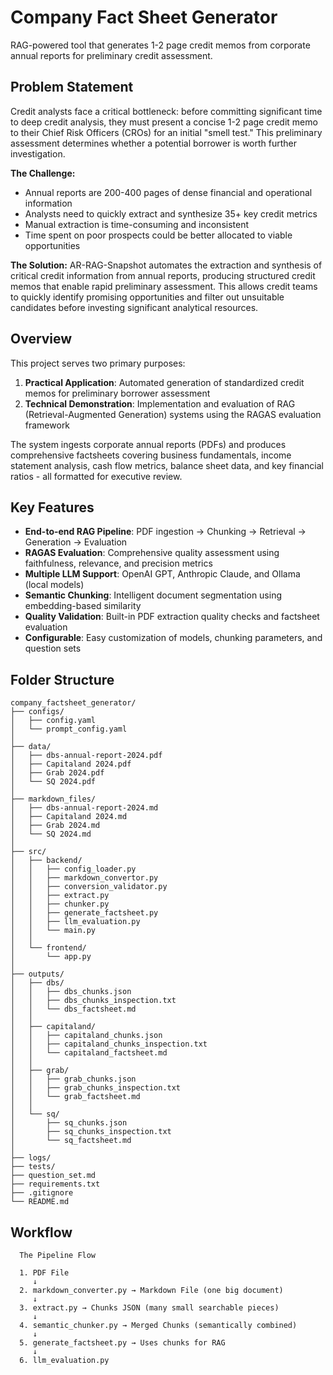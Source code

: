 # Company Fact Sheet Generator

RAG-powered tool that generates 1-2 page credit memos from corporate annual reports for preliminary credit assessment.

## Problem Statement

Credit analysts face a critical bottleneck: before committing significant time to deep credit analysis, they must present a concise 1-2 page credit memo to their Chief Risk Officers (CROs) for an initial "smell test." This preliminary assessment determines whether a potential borrower is worth further investigation.

**The Challenge:**
- Annual reports are 200-400 pages of dense financial and operational information
- Analysts need to quickly extract and synthesize 35+ key credit metrics
- Manual extraction is time-consuming and inconsistent
- Time spent on poor prospects could be better allocated to viable opportunities

**The Solution:**
AR-RAG-Snapshot automates the extraction and synthesis of critical credit information from annual reports, producing structured credit memos that enable rapid preliminary assessment. This allows credit teams to quickly identify promising opportunities and filter out unsuitable candidates before investing significant analytical resources.

## Overview

This project serves two primary purposes:

1. **Practical Application**: Automated generation of standardized credit memos for preliminary borrower assessment
2. **Technical Demonstration**: Implementation and evaluation of RAG (Retrieval-Augmented Generation) systems using the RAGAS evaluation framework

The system ingests corporate annual reports (PDFs) and produces comprehensive factsheets covering business fundamentals, income statement analysis, cash flow metrics, balance sheet data, and key financial ratios - all formatted for executive review.

## Key Features

- **End-to-end RAG Pipeline**: PDF ingestion → Chunking → Retrieval → Generation → Evaluation
- **RAGAS Evaluation**: Comprehensive quality assessment using faithfulness, relevance, and precision metrics
- **Multiple LLM Support**: OpenAI GPT, Anthropic Claude, and Ollama (local models)
- **Semantic Chunking**: Intelligent document segmentation using embedding-based similarity
- **Quality Validation**: Built-in PDF extraction quality checks and factsheet evaluation
- **Configurable**: Easy customization of models, chunking parameters, and question sets

## Folder Structure

```
company_factsheet_generator/
├── configs/
│   ├── config.yaml
│   └── prompt_config.yaml
│
├── data/
│   ├── dbs-annual-report-2024.pdf
│   ├── Capitaland 2024.pdf
│   ├── Grab 2024.pdf
│   └── SQ 2024.pdf
│
├── markdown_files/
│   ├── dbs-annual-report-2024.md
│   ├── Capitaland 2024.md
│   ├── Grab 2024.md
│   └── SQ 2024.md
│
├── src/
│   ├── backend/
│   │   ├── config_loader.py
│   │   ├── markdown_convertor.py
│   │   ├── conversion_validator.py
│   │   ├── extract.py
│   │   ├── chunker.py
│   │   ├── generate_factsheet.py
│   │   ├── llm_evaluation.py
│   │   └── main.py
│   │
│   └── frontend/
│       └── app.py
│
├── outputs/
│   ├── dbs/
│   │   ├── dbs_chunks.json
│   │   ├── dbs_chunks_inspection.txt
│   │   └── dbs_factsheet.md
│   │
│   ├── capitaland/
│   │   ├── capitaland_chunks.json
│   │   ├── capitaland_chunks_inspection.txt
│   │   └── capitaland_factsheet.md
│   │
│   ├── grab/
│   │   ├── grab_chunks.json
│   │   ├── grab_chunks_inspection.txt
│   │   └── grab_factsheet.md
│   │
│   └── sq/
│       ├── sq_chunks.json
│       ├── sq_chunks_inspection.txt
│       └── sq_factsheet.md
│
├── logs/
├── tests/
├── question_set.md                         
├── requirements.txt
├── .gitignore
└── README.md                         
```

## Workflow
```
  The Pipeline Flow

  1. PDF File
     ↓
  2. markdown_converter.py → Markdown File (one big document)
     ↓
  3. extract.py → Chunks JSON (many small searchable pieces)
     ↓
  4. semantic_chunker.py → Merged Chunks (semantically combined)
     ↓
  5. generate_factsheet.py → Uses chunks for RAG
     ↓
  6. llm_evaluation.py
```